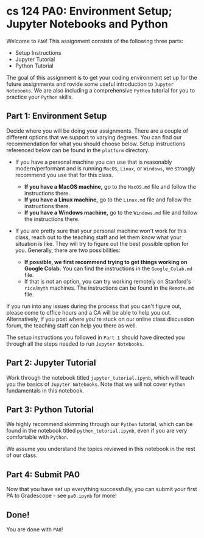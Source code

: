 # cs 124 PA0: Environment Setup; Jupyter Notebooks and Python

Welcome to `PA0`!
This assignment consists of the following three parts:
* Setup Instructions
* Jupyter Tutorial
* Python Tutorial
  
The goal of this assignment is to get your coding environment set up for the future assignments and rovide some useful introduction to `Jupyter Notebooks`.
We are also including a comprehensive `Python` tutorial for you to practice your `Python` skills.

## Part 1: Environment Setup

Decide where you will be doing your assignments. 
There are a couple of different options that we support to varying degrees. 
You can find our recommendation for what you should choose below. 
Setup instructions referenced below can be found in the `platform`
directory.

* If you have a personal machine you can use that is reasonably 
  modern/performant and is running `MacOS`, `Linux`, or `Windows`, we strongly
  recommend you use that for this class. 
  * __If you have a MacOS machine,__ go to the `MacOS.md` file and follow 
  the instructions there.
  * __If you have a Linux machine,__ go to the `Linux.md` file and follow
  the instructions there.
  * __If you have a Windows machine,__ go to the `Windows.md` file and 
  follow the instructions there.
      
* If you are pretty sure that your personal machine won't work for this class,
reach out to the teaching staff and let them know what your situation is like.
They will try to figure out the best possible option for you. 
Generally, there are two possibilities:
  * __If possible, we first recommend trying to get things working on Google
  Colab.__
  You can find the instructions in the `Google_Colab.md` file.
  * If that is not an option, you can try working remotely on Stanford's 
  `rice`/`myth` machines.
  The instructions can be found in the `Remote.md` file.

If you run into any issues during the process that you can't figure out, please
come to office hours and a CA will be able to help you out.
Alternatively, if you post where you're stuck on our online class discussion 
forum, the teaching staff can help you there as well.

The setup instructions you followed in `Part 1` should have directed you 
through all the steps needed to run `Jupyter Notebooks`.

## Part 2: Jupyter Tutorial

Work through the notebook titled `jupyter_tutorial.ipynb`, which will teach you the
basics of `Jupyter Notebooks`.
Note that we will not cover `Python` fundamentals in this notebook. 

## Part 3: Python Tutorial

We highly recommend skimming through our `Python` tutorial, which can be found in the notebook titled `python_tutorial.ipynb`, even if you are very comfortable with `Python`. 

We assume you understand the topics reviewed in this notebook in the rest of our class.

## Part 4: Submit PA0

Now that you have set up everything successfully, you can submit your first PA to Gradescope - see `pa0.ipynb` for more!

## Done!

You are done with `PA0`!
